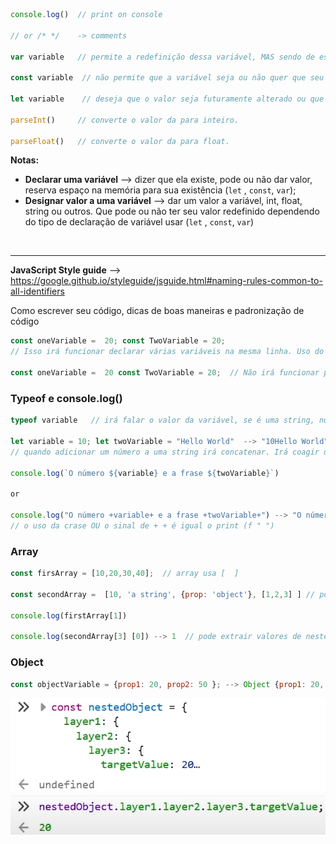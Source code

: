 ```jsx
console.log()  // print on console

// or /* */    -> comments 

var variable   // permite a redefinição dessa variável, MAS sendo de escopo     global ou local, oque pode ser alterado a qualquer momento que utilizar variável como mesmo nome sendo o motivo de não ser muito usado mais, VARIÁVEL.

const variable  // não permite que a variável seja ou não quer que seu valor    seja alterado, CONSTANTE. E somente tem valor local, dentro do bloco.

let variable    // deseja que o valor seja futuramente alterado ou que irá dar o valor posteriormente, SEJA ou VAMOS. E somente tem valor local, dentro do bloco.

parseInt()     // converte o valor da para inteiro.

parseFloat()   // converte o valor da para float.
```

**Notas:** 

- **Declarar uma variável** —> dizer que ela existe, pode ou não dar valor, reserva espaço na memória para sua existência (`let` , `const`, `var`);
- **Designar valor a uma variável** —> dar um valor a variável, int, float, string ou outros. Que pode ou não ter seu valor redefinido dependendo do tipo de declaração de variável usar (`let` , `const`, `var`)

<br>
<hr>

**JavaScript Style guide** —> https://google.github.io/styleguide/jsguide.html#naming-rules-common-to-all-identifiers

Como escrever seu código, dicas de boas maneiras e padronização de código

```jsx
const oneVariable =  20; const TwoVariable = 20;  
// Isso irá funcionar declarar várias variáveis na mesma linha. Uso do ponto e vírgula (;).

const oneVariable =  20 const TwoVariable = 20;  // Não irá funcionar pois não  sabe o final de primeira declaração.
```

### Typeof e console.log()

```jsx
typeof variable   // irá falar o valor da variável, se é uma string, number, boolean e etc.

let variable = 10; let twoVariable = "Hello World"  --> "10Hello World"  
// quando adicionar um número a uma string irá concatenar. Irá coagir uma variável de um  tipo a se somar a de outro tipo.

console.log(`O número ${variable} e a frase ${twoVariable}`) 

or

console.log("O número +variable+ e a frase +twoVariable+") --> "O número 10 e a frase hello world"  
// o uso da crase OU o sinal de + + é igual o print (f " ")
```

### Array

```jsx
const firsArray = [10,20,30,40];  // array usa [  ]

const secondArray =  [10, 'a string', {prop: 'object'}, [1,2,3] ] // pode mistu-rar o tipo de os tipos de dados dentro de uma array

console.log(firstArray[1])

console.log(secondArray[3] [0]) --> 1  // pode extrair valores de nested arrays
```

### Object

```jsx
const objectVariable = {prop1: 20, prop2: 50 }; --> Object {prop1: 20, prop2: 50 }  // o prop é a chave/ propriedade e depois vem o valor. Deve se separar as partes com uso da vírgula (,).

```
![Alt text](image.png)
